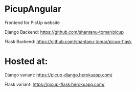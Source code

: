 # PicupAngular
Frontend for PicUp website

Django Backend: https://github.com/shantanu-tomar/picup

Flask Backend: https://github.com/shantanu-tomar/picup-flask

# Hosted at:

Django variant: https://picup-django.herokuapp.com/

Flask variant: https://picup-flask.herokuapp.com/

